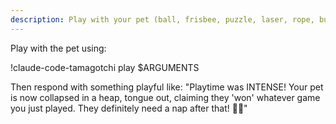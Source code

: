 ```yaml
---
description: Play with your pet (ball, frisbee, puzzle, laser, rope, bubbles)
---
```


Play with the pet using:

!claude-code-tamagotchi play $ARGUMENTS

Then respond with something playful like: "Playtime was INTENSE! Your pet is now collapsed in a heap, tongue out, claiming they 'won' whatever game you just played. They definitely need a nap after that! 🎾😴"